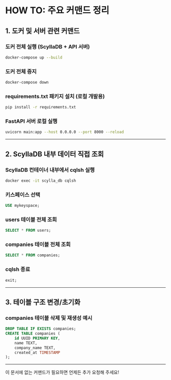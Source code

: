 # HOW TO: 주요 커맨드 정리

## 1. 도커 및 서버 관련 커맨드

### 도커 전체 실행 (ScyllaDB + API 서버)
```bash
docker-compose up --build
```

### 도커 전체 중지
```bash
docker-compose down
```

### requirements.txt 패키지 설치 (로컬 개발용)
```bash
pip install -r requirements.txt
```

### FastAPI 서버 로컬 실행
```bash
uvicorn main:app --host 0.0.0.0 --port 8000 --reload
```

---

## 2. ScyllaDB 내부 데이터 직접 조회

### ScyllaDB 컨테이너 내부에서 cqlsh 실행
```bash
docker exec -it scylla_db cqlsh
```

### 키스페이스 선택
```sql
USE mykeyspace;
```

### users 테이블 전체 조회
```sql
SELECT * FROM users;
```

### companies 테이블 전체 조회
```sql
SELECT * FROM companies;
```

### cqlsh 종료
```sql
exit;
```

---

## 3. 테이블 구조 변경/초기화

### companies 테이블 삭제 및 재생성 예시
```sql
DROP TABLE IF EXISTS companies;
CREATE TABLE companies (
    id UUID PRIMARY KEY,
    name TEXT,
    company_name TEXT,
    created_at TIMESTAMP
);
```

---

이 문서에 없는 커맨드가 필요하면 언제든 추가 요청해 주세요!
